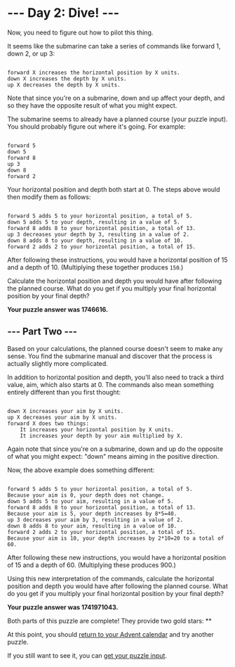# --- Day 2: Dive! ---

Now, you need to figure out how to pilot this thing.

It seems like the submarine can take a series of commands like forward 1, down 2, or up 3:
<pre><code>
forward X increases the horizontal position by X units.
down X increases the depth by X units.
up X decreases the depth by X units.</code></pre>
Note that since you're on a submarine, down and up affect your depth, and so they have the opposite result of what you
might expect.

The submarine seems to already have a planned course (your puzzle input). You should probably figure out where it's
going. For example:
<pre><code>
forward 5
down 5
forward 8
up 3
down 8
forward 2
</code></pre>
Your horizontal position and depth both start at 0. The steps above would then modify them as follows:
<pre><code>
forward 5 adds 5 to your horizontal position, a total of 5.
down 5 adds 5 to your depth, resulting in a value of 5.
forward 8 adds 8 to your horizontal position, a total of 13.
up 3 decreases your depth by 3, resulting in a value of 2.
down 8 adds 8 to your depth, resulting in a value of 10.
forward 2 adds 2 to your horizontal position, a total of 15.</code></pre>
After following these instructions, you would have a horizontal position of 15 and a depth of 10. (Multiplying these
together produces `150`.)

Calculate the horizontal position and depth you would have after following the planned course. What do you get if you
multiply your final horizontal position by your final depth?

**Your puzzle answer was 1746616.**

## --- Part Two ---

Based on your calculations, the planned course doesn't seem to make any sense. You find the submarine manual and
discover that the process is actually slightly more complicated.

In addition to horizontal position and depth, you'll also need to track a third value, aim, which also starts at 0. The
commands also mean something entirely different than you first thought:
<pre><code>
down X increases your aim by X units.
up X decreases your aim by X units.
forward X does two things:
    It increases your horizontal position by X units.
    It increases your depth by your aim multiplied by X.</code></pre>
Again note that since you're on a submarine, down and up do the opposite of what you might expect: "down" means aiming
in the positive direction.

Now, the above example does something different:
<pre><code>
forward 5 adds 5 to your horizontal position, a total of 5. 
Because your aim is 0, your depth does not change.
down 5 adds 5 to your aim, resulting in a value of 5.
forward 8 adds 8 to your horizontal position, a total of 13. 
Because your aim is 5, your depth increases by 8*5=40.
up 3 decreases your aim by 3, resulting in a value of 2.
down 8 adds 8 to your aim, resulting in a value of 10.
forward 2 adds 2 to your horizontal position, a total of 15. 
Because your aim is 10, your depth increases by 2*10=20 to a total of 60.
</code></pre>
After following these new instructions, you would have a horizontal position of 15 and a depth of 60. (Multiplying these
produces 900.)

Using this new interpretation of the commands, calculate the horizontal position and depth you would have after
following the planned course. What do you get if you multiply your final horizontal position by your final depth?

**Your puzzle answer was 1741971043.**

Both parts of this puzzle are complete! They provide two gold stars: **

At this point, you should [return to your Advent calendar](https://adventofcode.com/2021) and try another puzzle.

If you still want to see it, you
can [get your puzzle input](https://github.com/mukundv/AOC2021/blob/master/day2/day2_input.txt).